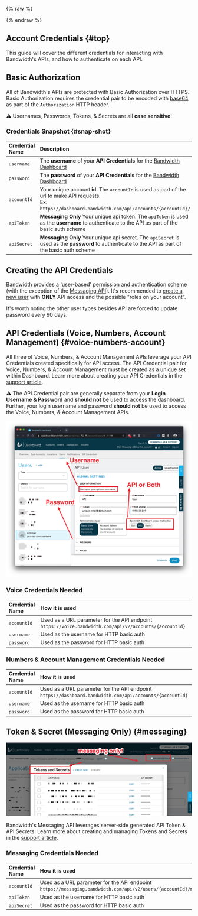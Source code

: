 {% raw %}
<section class="accountCredentials">
{% endraw %}

# Account Credentials {#top}

This guide will cover the different credentials for interacting with Bandwidth's APIs, and how to authenticate on each API.

## Basic Authorization

All of Bandwidth's APIs are protected with Basic Authorization over HTTPS. Basic Authorization requires the credential pair to be encoded with [base64](https://en.wikipedia.org/wiki/Base64) as part of the `Authorization` HTTP header.

⚠️ Usernames, Passwords, Tokens, & Secrets are all **case sensitive**!

### Credentials Snapshot {#snap-shot}

| Credential Name | Description                                                                                                                                                        | Example                                            |
|:----------------|:-------------------------------------------------------------------------------------------------------------------------------------------------------------------|:---------------------------------------------------|
| `username`      | The **username** of your **API Credentials** for the [Bandwidth Dashboard](https://dashboard.bandwidth.com)                                                        | `jdoe`                                             |
| `password`      | The **password** of your **API Credentials** for the  [Bandwidth Dashboard](https://dashboard.bandwidth.com)                                                       | `correct-horse-battery-staple`                     |
| `accountId`     | Your unique account **id**.  The `accountId` is used as part of the url to make API requests. <br> Ex: `https://dashboard.bandwidth.com/api/accounts/{accountId}/` | `920012`                                           |
| `apiToken`      | **Messaging Only** Your unique api token.  The `apiToken` is used as the **username** to authenticate to the API as part of the basic auth scheme                  | `f12a9edeed04ecd21b303c6f1f9f0831a1482f7f3c59199e` |
| `apiSecret`     | **Messaging Only** Your unique api secret.  The `apiSecret` is used as the **password** to authenticate to the API as part of the basic auth scheme                | `j54935lddasl837592356aasdf8359hlo3`               |

## Creating the API Credentials

Bandwidth provides a 'user-based' permission and authentication scheme (with the exception of the [Messaging API](#messaging)). It's recommended to [create a new user](https://support.bandwidth.com/hc/en-us/articles/115007187088-How-to-Create-New-Users-in-the-Bandwidth-Dashboard) with **ONLY** API access and the possible "roles on your account".

It's worth noting the other user types besides API are forced to update password every 90 days.

## API Credentials (Voice, Numbers, Account Management) {#voice-numbers-account}

All three of Voice, Numbers, & Account Management APIs leverage your API Credentials created specifically for API access.  The API Credential pair for Voice, Numbers, & Account Management must be created as a unique set within Dashboard.  Learn more about creating your API Credentials in the [support article](https://support.bandwidth.com/hc/en-us/articles/115007187088-How-to-Create-New-Users-in-the-Bandwidth-Dashboard).

⚠️ The API Credential pair are generally separate from your **Login Username & Password** and **should not** be used to access the dashboard.  Further, your login username and password **should not** be used to access the Voice, Numbers, & Account Management APIs.

![API_user](../images/api_user.png)

### Voice Credentials Needed

| Credential Name | How it is used                                                                                         |
|:----------------|:-------------------------------------------------------------------------------------------------------|
| `accountId`     | Used as a URL parameter for the API endpoint `https://voice.bandwidth.com/api/v2/accounts/{accountId}` |
| `username`      | Used as the username for HTTP basic auth                                                               |
| `password`      | Used as the password for HTTP basic auth                                                               |

### Numbers & Account Management Credentials Needed

| Credential Name | How it is used                                                                                          |
|:----------------|:--------------------------------------------------------------------------------------------------------|
| `accountId`     | Used as a URL parameter for the API endpoint `https://dashboard.bandwidth.com/api/accounts/{accountId}` |
| `username`      | Used as the username for HTTP basic auth                                                                |
| `password`      | Used as the password for HTTP basic auth                                                                |

## Token & Secret (Messaging Only) {#messaging}

![messaging_only](../images/messaging_only_tokens_secrets.png)

Bandwidth's Messaging API leverages server-side generated API Token & API Secrets. Learn more about creating and managing Tokens and Secrets in the [support article](https://support.bandwidth.com/hc/en-us/articles/360014110974).

### Messaging Credentials Needed

| Credential Name | How it is used                                                                                                   |
|:----------------|:-----------------------------------------------------------------------------------------------------------------|
| `accountId`     | Used as a URL parameter for the API endpoint `https://messaging.bandwidth.com/api/v2/users/{accountId}/messages` |
| `apiToken`      | Used as the username for HTTP basic auth                                                                         |
| `apiSecret`     | Used as the password for HTTP basic auth                                                                         |

<br>
